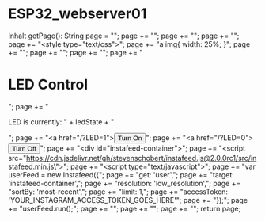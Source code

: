 # ESP32_webserver01


Inhalt getPage():
String page = "<!DOCTYPE html>";
  page += "<html>";
  page += "<head>";
  page += "<title>LED Control</title>";
  page += "<style type=\"text/css\">";
  page += "a img{ width: 25%; }";
  page += "</style>";
  page += "</head>";
  page += "<body>";
  page += "<h1>LED Control</h1>";
  page += "<p>LED is currently: " + ledState + "</p>";
  page += "<a href=\"/?LED=1\"><button>Turn On</button></a>";
  page += "<a href=\"/?LED=0\"><button>Turn Off</button></a>";
  page += "<div id=\"instafeed-container\"></div>";
  page += "<script src=\"https://cdn.jsdelivr.net/gh/stevenschobert/instafeed.js@2.0.0rc1/src/instafeed.min.js\"></script>";
  page += "<script type=\"text/javascript\">";
  page += "var userFeed = new Instafeed({";
  page += "get: 'user',";
  page += "target: 'instafeed-container',";
  page += "resolution: 'low_resolution',";
  page += "sortBy: 'most-recent',";
  page += "limit: 1,";
  page += "accessToken: 'YOUR_INSTAGRAM_ACCESS_TOKEN_GOES_HERE'";
  page += "});";
  page += "userFeed.run();";
  page += "</script>";
  page += "</body>";
  page += "</html>";
  return page;
